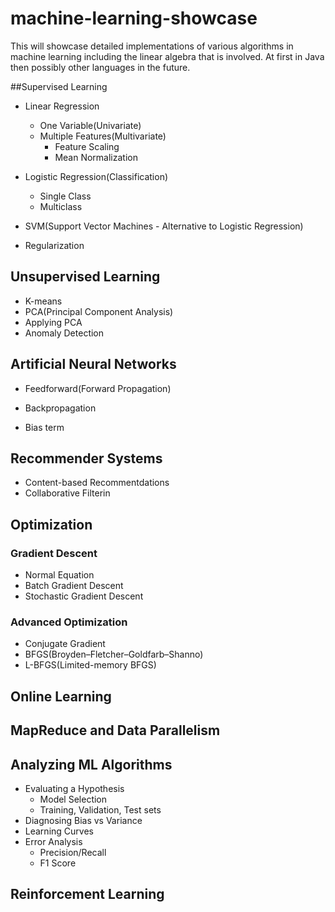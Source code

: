 # machine-learning-showcase
This will showcase detailed implementations of various algorithms in machine learning including the linear algebra that is involved.
At first in Java then possibly other languages in the future.

##Supervised Learning
* Linear Regression
  * One Variable(Univariate)
  * Multiple Features(Multivariate) 
    * Feature Scaling
    * Mean Normalization
* Logistic Regression(Classification)
  * Single Class
  * Multiclass
* SVM(Support Vector Machines - Alternative to Logistic Regression)

* Regularization

## Unsupervised Learning
* K-means
* PCA(Principal Component Analysis)
* Applying PCA
* Anomaly Detection

## Artificial Neural Networks
* Feedforward(Forward Propagation)
* Backpropagation

* Bias term 

## Recommender Systems
* Content-based Recommentdations
* Collaborative Filterin

## Optimization
### Gradient Descent
* Normal Equation
* Batch Gradient Descent
* Stochastic Gradient Descent

### Advanced Optimization
* Conjugate Gradient
* BFGS(Broyden–Fletcher–Goldfarb–Shanno)
* L-BFGS(Limited-memory BFGS)

## Online Learning

## MapReduce and Data Parallelism

## Analyzing ML Algorithms
* Evaluating a Hypothesis
  * Model Selection
  * Training, Validation, Test sets
* Diagnosing Bias vs Variance
* Learning Curves
* Error Analysis
  * Precision/Recall
  * F1 Score

## Reinforcement Learning
